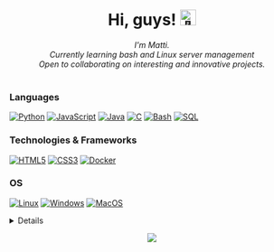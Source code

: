 <h1 align="center">Hi, guys! <img src="https://github.com/wervlad/wervlad/assets/24524555/766d336d-b87d-44ba-807c-c51de2bc6b4d" width="28px" alt="👋"></h1>

<p align="center">
    <i>
        I'm Matti.<br>
        Currently learning bash and Linux server management<br>
        Open to collaborating on interesting and innovative projects.<br>
    </i><br>
</p>

### Languages
[![Python](https://img.shields.io/badge/python-black?style=for-the-badge&logo=python)](https://github.com/matti377)
[![JavaScript](https://img.shields.io/badge/javascript-black?style=for-the-badge&logo=javascript)](https://github.com/matti377)
[![Java](https://img.shields.io/badge/java-black?style=for-the-badge&logo=openjdk)](https://github.com/matti377)
[![C](https://img.shields.io/badge/c-black?style=for-the-badge&logo=c)](https://github.com/matti377)
[![Bash](https://img.shields.io/badge/bash-black?style=for-the-badge&logo=gnu-bash&logoColor=white)](https://github.com/matti377)
[![SQL](https://img.shields.io/badge/sql-black?style=for-the-badge&logo=mysql)](https://github.com/matti377)

### Technologies & Frameworks
[![HTML5](https://img.shields.io/badge/html5-black?style=for-the-badge&logo=html5)](https://hub.docker.com/u/matti377)
[![CSS3](https://img.shields.io/badge/css3-black?style=for-the-badge&logo=css3)](https://hub.docker.com/u/matti377)
[![Docker](https://img.shields.io/badge/docker-black?style=for-the-badge&logo=docker)](https://hub.docker.com/u/wervladmatti377)

### OS
[![Linux](https://img.shields.io/badge/linux-black?style=for-the-badge&logo=Linux)](https://github.com/matti377)
[![Windows](https://img.shields.io/badge/Windows-black?style=for-the-badge&logo=Windows)](https://github.com/matti377)
[![MacOS](https://img.shields.io/badge/MacOS-black?style=for-the-badge&logo=Apple)](https://github.com/matti377)

<details>
<p align="center">
  <a href="https://github.com/matti377">
    <img src="http://github-profile-summary-cards.vercel.app/api/cards/profile-details?username=matti377&theme=transparent" />
  <a href="https://github.com/matti377">
    <img src="http://github-profile-summary-cards.vercel.app/api/cards/stats?username=matti377&theme=transparent" />
  </a>
  <a href="https://github.com/matti377">
    <img src="https://github-readme-stats.vercel.app/api/top-langs/?username=matti377&langs_count=10&exclude_repo=&hide=jupyter%20notebook,vim%20script,cmake,makefile,batchfile,emacs%20lisp,css,html&layout=default&card_width=699&hide_border=true&theme=transparent" />
  </a>
</p>
</details>

<p align="center">
  <a href="https://github.com/matti377">
    <img src="https://komarev.com/ghpvc/?username=matti377&color=blue&style=flat)" />
  </a>
</p>
<!--

- 🔭 I’m currently working on ...
- 🌱 I’m currently learning ...
- 👯 I’m looking to collaborate on ...
- 🤔 I’m looking for help with ...
- 💬 Ask me about ...
- 📫 How to reach me: ...
- 😄 Pronouns: ...
- ⚡ Fun fact: ...
-->
